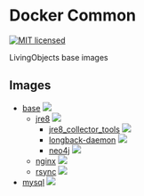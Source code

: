 # Docker Common
[![MIT licensed](https://img.shields.io/badge/license-MIT-blue.svg)](https://tldrlegal.com/license/mit-license#summary)

LivingObjects base images

## Images

* [base](base/) [![](https://badge.imagelayers.io/livingobjects/base:latest.svg)](https://imagelayers.io/?images=livingobjects/base:latest 'Get your own badge on imagelayers.io')
    * [jre8](jre8/) [![](https://badge.imagelayers.io/livingobjects/jre8:latest.svg)](https://imagelayers.io/?images=livingobjects/jre8:latest 'Get your own badge on imagelayers.io')
        * [jre8_collector_tools](jre8_collector_tools/) [![](https://badge.imagelayers.io/livingobjects/jre8_collector_tools:latest.svg)](https://imagelayers.io/?images=livingobjects/jre8_collector_tools:latest 'Get your own badge on imagelayers.io')
        * [longback-daemon](longback-daemon/) [![](https://badge.imagelayers.io/livingobjects/longback-daemon:latest.svg)](https://imagelayers.io/?images=livingobjects/longback-daemon:latest 'Get your own badge on imagelayers.io')
        * [neo4j](neo4j/) [![](https://badge.imagelayers.io/livingobjects/neo4j:latest.svg)](https://imagelayers.io/?images=livingobjects/neo4j:latest 'Get your own badge on imagelayers.io')
    * [nginx](nginx/) [![](https://badge.imagelayers.io/livingobjects/nginx:latest.svg)](https://imagelayers.io/?images=livingobjects/nginx:latest 'Get your own badge on imagelayers.io')
    * [rsync](rsync/) [![](https://badge.imagelayers.io/livingobjects/rsync:latest.svg)](https://imagelayers.io/?images=livingobjects/rsync:latest 'Get your own badge on imagelayers.io')
* [mysql](mysql/) [![](https://badge.imagelayers.io/livingobjects/mysql:latest.svg)](https://imagelayers.io/?images=livingobjects/mysql:latest 'Get your own badge on imagelayers.io')
